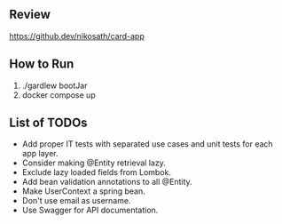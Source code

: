 ## Review

https://github.dev/nikosath/card-app

## How to Run
1. ./gardlew bootJar
2. docker compose up

## List of TODOs
- Add proper IT tests with separated use cases and unit tests for each app layer.
- Consider making @Entity retrieval lazy.
- Exclude lazy loaded fields from Lombok.
- Add bean validation annotations to all @Entity.
- Make UserContext a spring bean.
- Don't use email as username.
- Use Swagger for API documentation.
